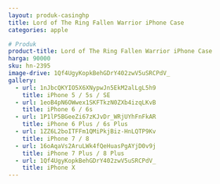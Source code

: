 ```yaml
---
layout: produk-casinghp
title: Lord of The Ring Fallen Warrior iPhone Case
categories: apple

# Produk
product-title: Lord of The Ring Fallen Warrior iPhone Case
harga: 90000
sku: hn-2395
image-drive: 1Qf4UgyKopkBehGDrY402zwV5uSRCPdV_
gallery:
  - url: 1nJbcQKYIO5X6XNypwJn5EkM2alLgL5h9
    title: iPhone 5 / 5s / SE
  - url: 1eoB4pN6OWwex1SKFTkzN0ZXb4izqLKvB
    title: iPhone 6 / 6s
  - url: 1P1lP5BGeeZi67zKJvDr_WRjUYhFnFkAR
    title: iPhone 6 Plus / 6s Plus
  - url: 1ZZ6L2boITFFm1QMiPkjBiz-HnLQTP9Kv
    title: iPhone 7 / 8
  - url: 16oAqaVs2AruLWk4fQeHuasPgAYjD0v9j
    title: iPhone 7 Plus / 8 Plus
  - url: 1Qf4UgyKopkBehGDrY402zwV5uSRCPdV_
    title: iPhone X
---
```

